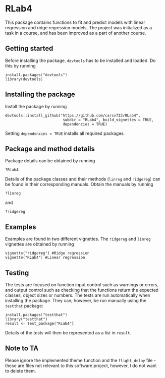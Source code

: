 # RLab4

This package contains functions to fit and predict models with linear regression and ridge regression models. 
The project was initialized as a task in a course, and has been improved as a part of another course.

## Getting started
Before installing the package, ```devtools``` has to be installed and loaded. Do this by running 

```
install.packages("devtools")
library(devtools)
```
## Installing the package
Install the package by running
```
devtools::install_github("https://github.com/carsv733/RLab4", 
                          subdir = "RLab4", build_vignettes = TRUE, 
                          dependencies = TRUE)
```
Setting ```dependencies = TRUE``` installs all required packages.

## Package and method details
Package details can be obtained by running

```
?RLab4
```
Details of the package classes and their methods (```linreg``` and ```ridgereg```) can be found in their corresponding manuals. Obtain the manuals by running

```
?linreg
```
and
```
?ridgereg
```

## Examples
Examples are found in two different vignettes. The ```ridgereg``` and ```linreg``` vignettes are obtained by running

```
vignette("ridgereg") #Ridge regression
vignette("RLab4") #Linear regression
```

## Testing
The tests are focused on function input control such as warnings or errors, and output control such as checking that the functions return the expected classes, object sizes or numbers. The tests are run automatically when installing the package. They can, however, be run manually using the ```testthat``` package:
```
install.packages("testthat")
library("testthat")
result <- test_package("RLab4") 
```
Details of the tests will then be represented as a list in ```result```.

## Note to TA
Please ignore the implemented theme function and the ```flight_delay``` file - these are files not relevant 
to this software project, however, I do not want to delete them.
